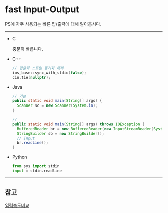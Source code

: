 # fast Input-Output
PS에 자주 사용되는 빠른 입/출력에 대해 알아봅시다.

<hr>

+ C

  충분히 빠릅니다.
  
+ C++
  ```cpp
  // 입출력 스트림 동기화 해제
  ios_base::sync_with_stdio(false);
  cin.tie(nullptr);
  ```
  
+ Java
  ```java
  // 기본
  public static void main(String[] args) {
    Scanner sc = new Scanner(System.in);
  }
  
  //
  public static void main(String[] args) throws IOException {
    BufferedReader br = new BufferedReader(new InputStreamReader(System.in));
    StringBuilder sb = new StringBuilder();
    // Input
    br.readLine();
  }
  ```

+ Python
  ```python
  from sys import stdin
  input = stdin.readline
  ```

<hr>

## 참고
[입력속도비교](https://www.acmicpc.net/blog/view/56) 
